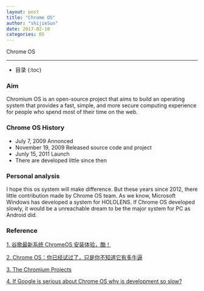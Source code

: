 ```yaml
---
layout: post
title: "Chrome OS"
author: "shijieSun"
date: 2017-02-10
categories: OS
---
```


Chrome OS

---

- 目录
{:toc}

### Aim
Chromium OS is an open-source project that aims to build an operating system that provides a fast, simple, and more secure computing experience for people who spend most of their time on the web. 

### Chrome OS History
- July 7, 2009 Annonced
- November 19, 2009 Released source code and project
- Junly 15, 2011 Launch
- There are developed little since then

### Personal analysis
I hope this os system will make difference. But these years since 2012, there little contribution made by Chrome OS team. As we know, Microsoft Windows has developed a system for HOLOLENS. If Chrome OS developed slowly, it would be a unreachable dream to be the major system for PC as Android did.

### Reference
[1. 谷歌最新系统 ChromeOS 安装体验，酷！](https://www.oschina.net/news/38125/chrome-os-experience)

[2. Chrome OS：你已经试过了，只是你不知道它有多牛逼](http://36kr.com/p/177402.html)

[3. The Chromium Projects](http://www.chromium.org/chromium-os)

[4. If Google is serious about Chrome OS why is development so slow?](https://productforums.google.com/forum/#!topic/chromebook-central/o0uMjcv9aaI)
